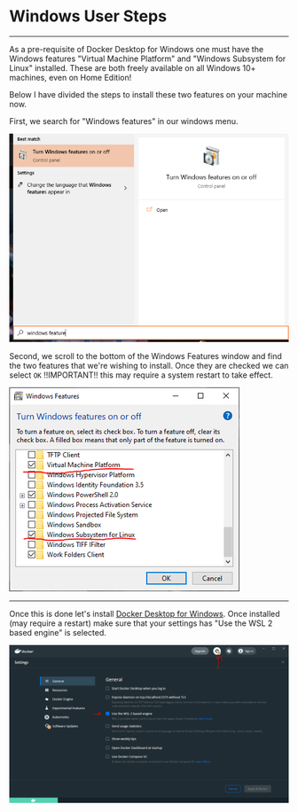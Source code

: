 # Windows User Steps
________________________________________________________________________________

As a pre-requisite of Docker Desktop for Windows one must have the Windows 
features "Virtual Machine Platform" and "Windows Subsystem for Linux" installed.
These are both freely available on all Windows 10+ machines, even on Home
Edition!

Below I have divided the steps to install these two features on your machine
 now.

First, we search for "Windows features" in our windows menu. 

![windows features](/img/windows-0.png)

Second, we scroll to the bottom of the Windows Features window and find the two
features that we're wishing to install. Once they are checked we can select `OK`
!!IMPORTANT!! this may require a system restart to take effect.

![windows features 2](/img/windows-1.png)

________________________________________________________________________________

Once this is done let's install 
[Docker Desktop for Windows](https://www.docker.com/products/docker-desktop).
Once installed (may require a restart) make sure that your settings has "Use the
 WSL 2 based engine" is selected.

![docker settings](/img/windows-2.png)
